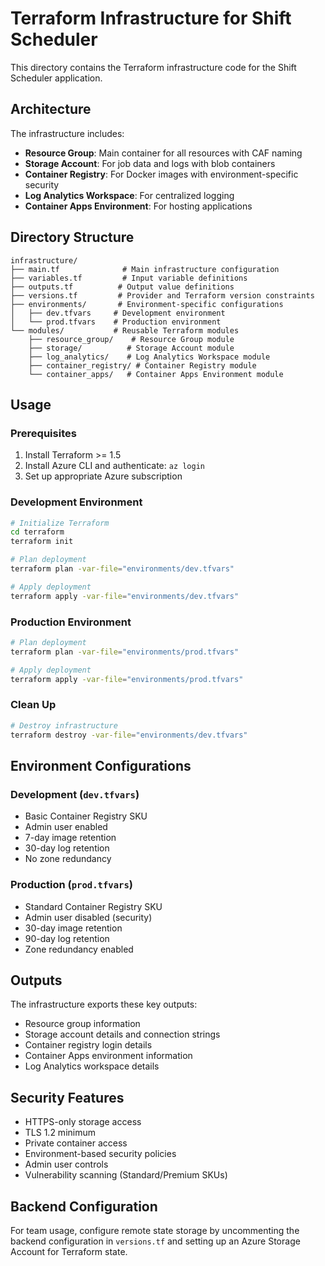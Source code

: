 # Terraform Infrastructure for Shift Scheduler

This directory contains the Terraform infrastructure code for the Shift Scheduler application.

## Architecture

The infrastructure includes:
- **Resource Group**: Main container for all resources with CAF naming
- **Storage Account**: For job data and logs with blob containers
- **Container Registry**: For Docker images with environment-specific security
- **Log Analytics Workspace**: For centralized logging
- **Container Apps Environment**: For hosting applications

## Directory Structure

```
infrastructure/
├── main.tf              # Main infrastructure configuration
├── variables.tf         # Input variable definitions
├── outputs.tf          # Output value definitions
├── versions.tf         # Provider and Terraform version constraints
├── environments/       # Environment-specific configurations
│   ├── dev.tfvars     # Development environment
│   └── prod.tfvars    # Production environment
└── modules/           # Reusable Terraform modules
    ├── resource_group/    # Resource Group module
    ├── storage/          # Storage Account module
    ├── log_analytics/    # Log Analytics Workspace module
    ├── container_registry/ # Container Registry module
    └── container_apps/   # Container Apps Environment module
```

## Usage

### Prerequisites

1. Install Terraform >= 1.5
2. Install Azure CLI and authenticate: `az login`
3. Set up appropriate Azure subscription

### Development Environment

```bash
# Initialize Terraform
cd terraform
terraform init

# Plan deployment
terraform plan -var-file="environments/dev.tfvars"

# Apply deployment
terraform apply -var-file="environments/dev.tfvars"
```

### Production Environment

```bash
# Plan deployment
terraform plan -var-file="environments/prod.tfvars"

# Apply deployment
terraform apply -var-file="environments/prod.tfvars"
```

### Clean Up

```bash
# Destroy infrastructure
terraform destroy -var-file="environments/dev.tfvars"
```

## Environment Configurations

### Development (`dev.tfvars`)
- Basic Container Registry SKU
- Admin user enabled
- 7-day image retention
- 30-day log retention
- No zone redundancy

### Production (`prod.tfvars`)
- Standard Container Registry SKU
- Admin user disabled (security)
- 30-day image retention
- 90-day log retention  
- Zone redundancy enabled

## Outputs

The infrastructure exports these key outputs:
- Resource group information
- Storage account details and connection strings
- Container registry login details
- Container Apps environment information
- Log Analytics workspace details


## Security Features

- HTTPS-only storage access
- TLS 1.2 minimum
- Private container access
- Environment-based security policies
- Admin user controls
- Vulnerability scanning (Standard/Premium SKUs)

## Backend Configuration

For team usage, configure remote state storage by uncommenting the backend configuration in `versions.tf` and setting up an Azure Storage Account for Terraform state.